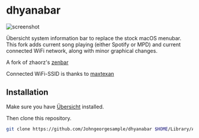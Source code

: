 # dhyanabar

![screenshot](https://user-images.githubusercontent.com/4723360/50490428-06517400-09db-11e9-8f4a-8425c617962a.png)

Übersicht system information bar to replace the stock macOS menubar. This fork adds current song playing (either Spotify or MPD) and current connected WiFi network, along with minor graphical changes.  

A fork of zhaorz's [zenbar](https://github.com/zhaorz/zenbar)

Connected WiFi-SSID is thanks to [maxtexan](https://github.com/mactexan/WiFi-SSID-Widget)

## Installation

Make sure you have [Übersicht](http://tracesof.net/uebersicht/) installed.

Then clone this repository.

```bash
git clone https://github.com/Johngeorgesample/dhyanabar $HOME/Library/Application\ Support/Übersicht/widgets/dhyanabar
```

